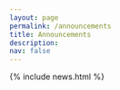 ```yaml
---
layout: page
permalink: /announcements
title: Announcements
description:
nav: false
---
```


{% include news.html %}